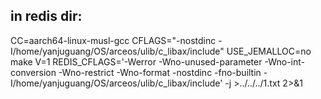 
## in redis dir:
CC=aarch64-linux-musl-gcc CFLAGS="-nostdinc -I/home/yanjuguang/OS/arceos/ulib/c_libax/include" USE_JEMALLOC=no make V=1 REDIS_CFLAGS='-Werror -Wno-unused-parameter -Wno-int-conversion -Wno-restrict -Wno-format -nostdinc -fno-builtin -I/home/yanjuguang/OS/arceos/ulib/c_libax/include' -j >../../../1.txt 2>&1